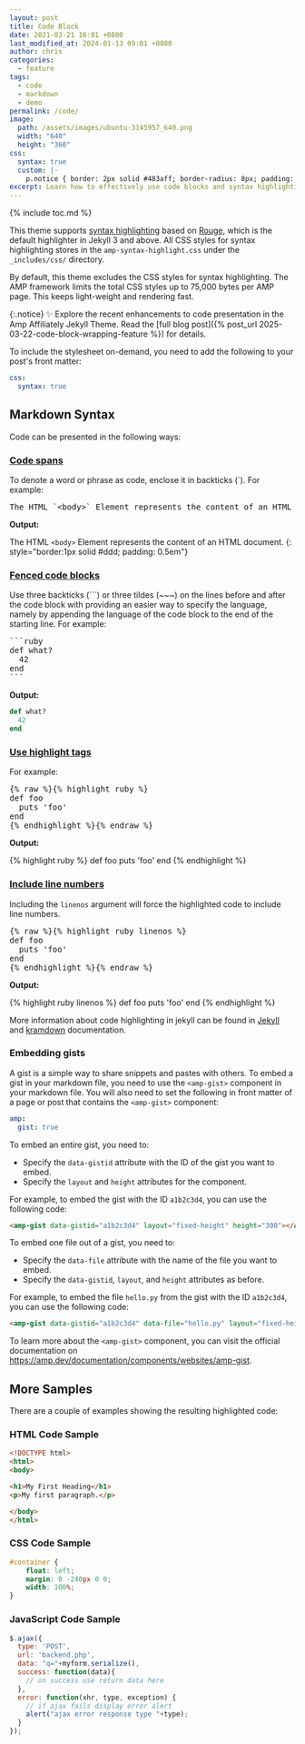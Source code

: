 ```yaml
---
layout: post
title: Code Block
date: 2021-03-21 16:01 +0800
last_modified_at: 2024-01-13 09:01 +0800
author: chris
categories:
  - feature
tags:
  - code
  - markdown
  - demo
permalink: /code/
image:
  path: /assets/images/ubuntu-3145957_640.png
  width: "640"
  height: "360"
css:
  syntax: true
  custom: |-
    p.notice { border: 2px solid #483aff; border-radius: 8px; padding: 1rem 1.5rem; margin: 40px; }
excerpt: Learn how to effectively use code blocks and syntax highlighting in Jekyll for better readability and presentation of your code snippets.
---
```


{% include toc.md %}

This theme supports [syntax highlighting](https://jekyllrb.com/docs/liquid/tags/#code-snippet-highlighting) based on [Rouge](http://rouge.jneen.net/), which is the default highlighter in Jekyll 3 and above. All CSS styles for syntax highlighting stores in the `amp-syntax-highlight.css` under the `_includes/css/` directory.

By default, this theme excludes the CSS styles for syntax highlighting. The AMP framework limits the total CSS styles up to 75,000 bytes per AMP page. This keeps light-weight and rendering fast.

{:.notice}
✨ Explore the recent enhancements to code presentation in the Amp Affiliately Jekyll Theme. Read the [full blog post]({% post_url 2025-03-22-code-block-wrapping-feature %}) for details.

To include the stylesheet on-demand, you need to add the following to your post's front matter:

```yaml
css:
  syntax: true
```

## Markdown Syntax

Code can be presented in the following ways:

### [Code spans](https://www.markdownguide.org/basic-syntax/#code)

To denote a word or phrase as code, enclose it in backticks (`). For example:

<pre>The HTML `&lt;body&gt;` Element represents the content of an HTML document.</pre>

**Output:**

The HTML `<body>` Element represents the content of an HTML document.
{: style="border:1px solid #ddd; padding: 0.5em"}

### [Fenced code blocks](https://www.markdownguide.org/extended-syntax/#fenced-code-blocks)

Use three backticks (\`\`\`) or three tildes (~~~) on the lines before and after the code block with providing an easier way to specify the language, namely by appending the language of the code block to the end of the starting line. For example:

<pre>
```ruby
def what?
  42
end
```
</pre>

**Output:**

```ruby
def what?
  42
end
```

### [Use **highlight** tags](https://jekyllrb.com/docs/liquid/tags/#code-snippet-highlighting)

For example:

<pre>
{% raw %}{% highlight ruby %}
def foo
  puts 'foo'
end
{% endhighlight %}{% endraw %}
</pre>

**Output:**

{% highlight ruby %}
def foo
  puts 'foo'
end
{% endhighlight %}

### [Include line numbers](https://jekyllrb.com/docs/liquid/tags/#line-numbers)

Including the `linenos` argument will force the highlighted code to include line numbers.

<pre>
{% raw %}{% highlight ruby linenos %}
def foo
  puts 'foo'
end
{% endhighlight %}{% endraw %}
</pre>

**Output:**

{% highlight ruby linenos %}
def foo
  puts 'foo'
end
{% endhighlight %}

More information about code highlighting in jekyll can be found in [Jekyll](https://jekyllrb.com/docs/liquid/tags/#code-snippet-highlighting) and [kramdown](https://kramdown.gettalong.org/syntax.html#code-spans) documentation.

### Embedding gists

A gist is a simple way to share snippets and pastes with others. To embed a gist in your markdown file, you need to use the `<amp-gist>` component in your markdown file. You will also need to set the following in front matter of a page or post that contains the `<amp-gist>` component:

   ```yaml
   amp:
     gist: true
   ```

To embed an entire gist, you need to:

- Specify the `data-gistid` attribute with the ID of the gist you want to embed.
- Specify the `layout` and `height` attributes for the component.

For example, to embed the gist with the ID `a1b2c3d4`, you can use the following code:

```html
<amp-gist data-gistid="a1b2c3d4" layout="fixed-height" height="300"></amp-gist>
```

To embed one file out of a gist, you need to:

- Specify the `data-file` attribute with the name of the file you want to embed.
- Specify the `data-gistid`, `layout`, and `height` attributes as before.

For example, to embed the file `hello.py` from the gist with the ID `a1b2c3d4`, you can use the following code:

```html
<amp-gist data-gistid="a1b2c3d4" data-file="hello.py" layout="fixed-height" height="300"></amp-gist>
```

To learn more about the `<amp-gist>` component, you can visit the official documentation on <https://amp.dev/documentation/components/websites/amp-gist>.

## More Samples

There are a couple of examples showing the resulting highlighted code:

### HTML Code Sample

```html
<!DOCTYPE html>
<html>
<body>

<h1>My First Heading</h1>
<p>My first paragraph.</p>

</body>
</html>
```

### CSS Code Sample

```css
#container {
    float: left;
    margin: 0 -240px 0 0;
    width: 100%;
}
```

### JavaScript Code Sample

```javascript
$.ajax({
  type: 'POST',
  url: 'backend.php',
  data: "q="+myform.serialize(),
  success: function(data){
    // on success use return data here
  },
  error: function(xhr, type, exception) {
    // if ajax fails display error alert
    alert("ajax error response type "+type);
  }
});
```
